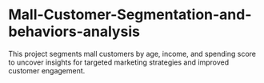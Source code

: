 # Mall-Customer-Segmentation-and-behaviors-analysis
This project segments mall customers by age, income, and spending score to uncover insights for targeted marketing strategies and improved customer engagement.
